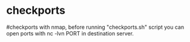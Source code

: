 # checkports
#checkports with nmap,
before running "checkports.sh" script you can open ports with nc -lvn PORT in destination server.
